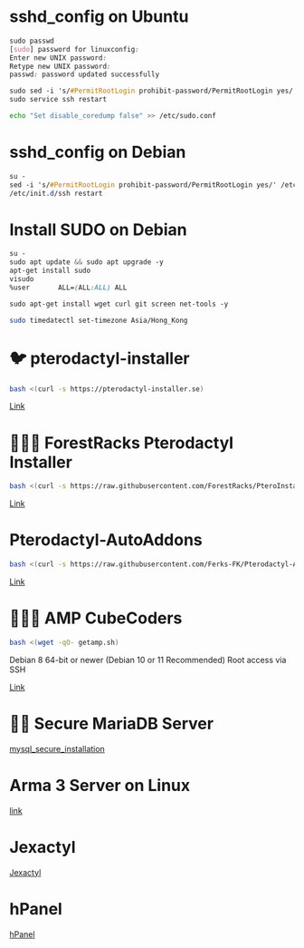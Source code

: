# sshd_config on Ubuntu
```css
sudo passwd
[sudo] password for linuxconfig: 
Enter new UNIX password: 
Retype new UNIX password: 
passwd: password updated successfully

sudo sed -i 's/#PermitRootLogin prohibit-password/PermitRootLogin yes/' /etc/ssh/sshd_config
sudo service ssh restart
```
```bash
echo "Set disable_coredump false" >> /etc/sudo.conf
```
# sshd_config on Debian
```css
su -
sed -i 's/#PermitRootLogin prohibit-password/PermitRootLogin yes/' /etc/ssh/sshd_config
/etc/init.d/ssh restart
```
# Install SUDO on Debian
```css
su -
sudo apt update && sudo apt upgrade -y
apt-get install sudo
visudo
%user       ALL=(ALL:ALL) ALL
```
```css
sudo apt-get install wget curl git screen net-tools -y
```
```bash
sudo timedatectl set-timezone Asia/Hong_Kong
```
# 🐦 pterodactyl-installer
```bash
bash <(curl -s https://pterodactyl-installer.se)
```
[Link](https://github.com/vilhelmprytz/pterodactyl-installer)
# 👷🏻‍♂️ ForestRacks Pterodactyl Installer
```bash
bash <(curl -s https://raw.githubusercontent.com/ForestRacks/PteroInstaller/main/install.sh)
```
[Link](https://github.com/ForestRacks/PteroInstaller)
# Pterodactyl-AutoAddons
```bash
bash <(curl -s https://raw.githubusercontent.com/Ferks-FK/Pterodactyl-AutoAddons/main/install.sh)
```
[Link](https://github.com/Ferks-FK/Pterodactyl-AutoAddons)
# 👨🏼‍💻 AMP CubeCoders
```bash
bash <(wget -qO- getamp.sh)
```
Debian 8 64-bit or newer (Debian 10 or 11 Recommended)
Root access via SSH

[Link](https://cubecoders.com/AMPInstall)
# 👨‍🚒 Secure MariaDB Server
[mysql_secure_installation](https://github.com/tortonight/My-Virtual-Hosts-Configure/blob/main/mysql_secure_installation.md)

# Arma 3 Server on Linux
[link](https://github.com/tortonight/ArmA3-Server-on-Linux/blob/main/README.md)
# Jexactyl
[Jexactyl](https://docs.jexactyl.com/#/latest/panel/install/dependencies)
# hPanel
[hPanel](https://docs.halexnodes.net/hpanel/installation)
